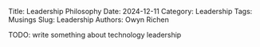 Title: Leadership Philosophy
Date: 2024-12-11
Category: Leadership
Tags: Musings
Slug: Leadership
Authors: Owyn Richen


TODO: write something about technology leadership